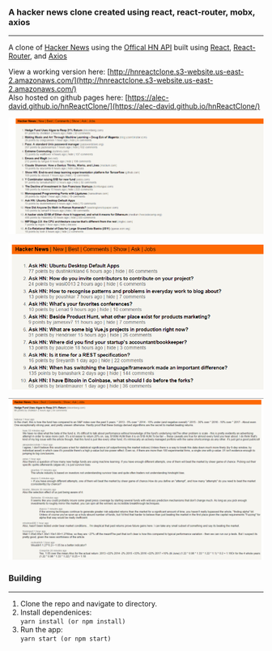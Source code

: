 ### A hacker news clone created using react, react-router, mobx, axios
___

A clone of [Hacker News](https://news.ycombinator.com/) using the [Offical HN API](https://github.com/HackerNews/API) built using [React](https://facebook.github.io/react/), [React-Router](https://github.com/ReactTraining/react-router), and [Axios](https://github.com/mzabriskie/axios)

View a working version here: [http://hnreactclone.s3-website.us-east-2.amazonaws.com/](http://hnreactclone.s3-website.us-east-2.amazonaws.com/) <br/>
Also hosted on github pages here: [https://alec-david.github.io/hnReactClone/](https://alec-david.github.io/hnReactClone/)

![Home Page](https://github.com/alec-david/hnReactClone/blob/master/imgs/HNReactBestStories.PNG "Home Page")

![Ask Page](https://github.com/alec-david/hnReactClone/blob/master/imgs/HNReactAskStories.PNG "Ask Page")

![Story Comments](https://github.com/alec-david/hnReactClone/blob/master/imgs/HNReactStoryComments.PNG "Story Comments")

### Building
___

1. Clone the repo and navigate to directory.
2. Install dependenices: <br/>
 `yarn install (or npm install)`
3. Run the app: <br/>
`yarn start (or npm start)`
